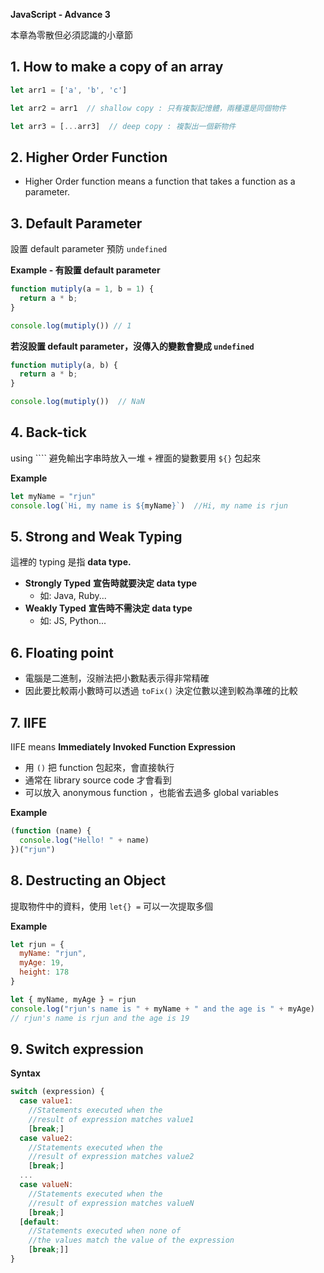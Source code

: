 **JavaScript - Advance 3**

本章為零散但必須認識的小章節

## 1. How to make a copy of an array

```jsx
let arr1 = ['a', 'b', 'c']

let arr2 = arr1  // shallow copy : 只有複製記憶體，兩種還是同個物件

let arr3 = [...arr3]  // deep copy : 複製出一個新物件
```

## 2. Higher Order Function

- Higher Order function means a function that takes a function as a parameter.

## 3. Default Parameter

設置 default parameter 預防 `undefined`

**Example - 有設置 default parameter**

```jsx
function mutiply(a = 1, b = 1) {
  return a * b;
}

console.log(mutiply()) // 1
```

**若沒設置 default parameter，沒傳入的變數會變成 `undefined`**  

```jsx
function mutiply(a, b) {
  return a * b;
}

console.log(mutiply())  // NaN
```

## 4. Back-tick

using ```` 避免輸出字串時放入一堆 `+`
裡面的變數要用 `${}` 包起來

**Example**

```jsx
let myName = "rjun"
console.log(`Hi, my name is ${myName}`)  //Hi, my name is rjun
```

## 5. Strong and Weak Typing

這裡的 typing 是指 **data type.**

- **Strongly Typed** **宣告時就要決定 data type**
    - 如: Java, Ruby...
- **Weakly Typed**  **宣告時不需決定 data type**
    - 如: JS, Python...

## 6. Floating point

- 電腦是二進制，沒辦法把小數點表示得非常精確
- 因此要比較兩小數時可以透過 `toFix()` 決定位數以達到較為準確的比較

## 7. IIFE

IIFE means **Immediately Invoked Function Expression**

- 用 `()` 把 function 包起來，會直接執行
- 通常在 library source code 才會看到
- 可以放入 anonymous function ，也能省去過多 global variables

**Example** 

```jsx
(function (name) {
  console.log("Hello! " + name)
})("rjun")
```

## 8. Destructing an Object

提取物件中的資料，使用 `let{} =` 可以一次提取多個

**Example**

```jsx
let rjun = {
  myName: "rjun",
  myAge: 19,
  height: 178
}

let { myName, myAge } = rjun
console.log("rjun's name is " + myName + " and the age is " + myAge)  
// rjun's name is rjun and the age is 19
```

## 9. Switch expression

**Syntax**

```jsx
switch (expression) {
  case value1:
    //Statements executed when the
    //result of expression matches value1
    [break;]
  case value2:
    //Statements executed when the
    //result of expression matches value2
    [break;]
  ...
  case valueN:
    //Statements executed when the
    //result of expression matches valueN
    [break;]
  [default:
    //Statements executed when none of
    //the values match the value of the expression
    [break;]]
}
```
